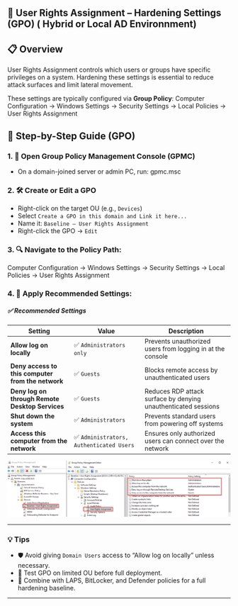 
## 👤 User Rights Assignment – Hardening Settings (GPO) ( Hybrid or Local AD Environnment)

## 📋 Overview
User Rights Assignment controls which users or groups have specific privileges on a system. Hardening these settings is essential to reduce attack surfaces and limit lateral movement.

These settings are typically configured via **Group Policy**:
Computer Configuration → Windows Settings → Security Settings → Local Policies → User Rights Assignment


## 🧭 Step-by-Step Guide (GPO)

### 1. 🎯 Open Group Policy Management Console (GPMC)
- On a domain-joined server or admin PC, run:
gpmc.msc

### 2. 🛠️ Create or Edit a GPO
- Right-click on the target OU (e.g., `Devices`)  
- Select `Create a GPO in this domain and Link it here...`  
- Name it: `Baseline – User Rights Assignment`  
- Right-click the GPO → `Edit`

### 3. 🔍 Navigate to the Policy Path:
Computer Configuration → Windows Settings → Security Settings → Local Policies → User Rights Assignment

### 4. 🧱 Apply Recommended Settings:
##### ✅ Recommended Settings

| Setting | Value | Description |
|--------|-------|-------------|
| **Allow log on locally** | ✅ `Administrators only` | Prevents unauthorized users from logging in at the console |
| **Deny access to this computer from the network** | ✅ `Guests` | Blocks remote access by unauthenticated users |
| **Deny log on through Remote Desktop Services** | ✅ `Guests` | Reduces RDP attack surface by denying unauthenticated sessions |
| **Shut down the system** | ✅ `Administrators` | Prevents standard users from powering off systems |
| **Access this computer from the network** | ✅ `Administrators, Authenticated Users` | Ensures only authorized users can connect over the network |


![UR-GPO](https://github.com/AliChoukatli/CyberShield-Enterprise/blob/main/04_Zero%20Trust%20%26%20Security%20Hardening/Screenshots/User_Rights_GPO.png)

---

### 💡 Tips

- 🛡️ Avoid giving `Domain Users` access to “Allow log on locally” unless necessary.
- 🧪 Test GPO on limited OU before full deployment.
- 🔐 Combine with LAPS, BitLocker, and Defender policies for a full hardening baseline.

---

